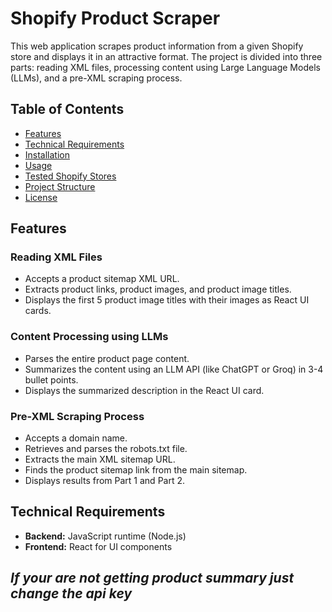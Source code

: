 # Shopify Product Scraper

This web application scrapes product information from a given Shopify store and displays it in an attractive format. The project is divided into three parts: reading XML files, processing content using Large Language Models (LLMs), and a pre-XML scraping process.

## Table of Contents
- [Features](#features)
- [Technical Requirements](#technical-requirements)
- [Installation](#installation)
- [Usage](#usage)
- [Tested Shopify Stores](#tested-shopify-stores)
- [Project Structure](#project-structure)
- [License](#license)

## Features

### Reading XML Files
- Accepts a product sitemap XML URL.
- Extracts product links, product images, and product image titles.
- Displays the first 5 product image titles with their images as React UI cards.

### Content Processing using LLMs
- Parses the entire product page content.
- Summarizes the content using an LLM API (like ChatGPT or Groq) in 3-4 bullet points.
- Displays the summarized description in the React UI card.

### Pre-XML Scraping Process
- Accepts a domain name.
- Retrieves and parses the robots.txt file.
- Extracts the main XML sitemap URL.
- Finds the product sitemap link from the main sitemap.
- Displays results from Part 1 and Part 2.

## Technical Requirements
- **Backend:** JavaScript runtime (Node.js)
- **Frontend:** React for UI components

## ***If your are not getting product summary just change the api key***


